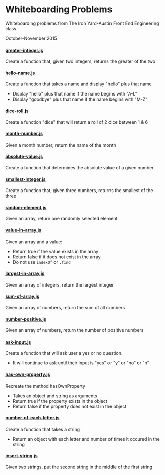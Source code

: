 # Whiteboarding Problems

Whiteboarding problems from The Iron Yard-Austin Front End Engineering class

October-November 2015


#### [greater-integer.js](./01_greater-integer.js)

Create a function that, given two integers, returns the greater of the two


#### [hello-name.js](./02_hello-name.js)

Create a function that takes a name and display "hello" plus that name
* Display "hello" plus that name if the name begins with "A-L"
* Display "goodbye" plus that name if the name begins with "M-Z"


#### [dice-roll.js](./03_dice-roll.js)

Create a function "dice" that will return a roll of 2 dice between 1 & 6


#### [month-number.js](./04_month-number.js)

Given a month number, return the name of the month


#### [absolute-value.js](./05_absolute-value.js)

Create a function that determines the absolute value of a given number


#### [smallest-integer.js](./06_smallest-integer.js)

Create a function that, given three numbers, returns the smallest of the three


#### [random-element.js](./07_random-element.js)

Given an array, return one randomly selected element


#### [value-in-array.js](./08_value-in-array.js)

Given an array and a value:
* Return true if the value exists in the array
* Return false if it does not exist in the array
* Do not use `indexOf` or `.find`


#### [largest-in-array.js](./09_largest-in-array.js)

Given an array of integers, return the largest integer


#### [sum-of-array.js](./10_sum-of-array.js)

Given an array of numbers, return the sum of all numbers


#### [number-positive.js](./11_number-positive.js)

Given an array of numbers, return the number of positive numbers


#### [ask-input.js](./12_ask-input.js)

Create a function that will ask user a yes or no question.
*  It will continue to ask until their input is "yes" or "y" or "no" or "n"


#### [has-own-property.js](./13_has-own-property.js)

Recreate the method hasOwnProperty
*  Takes an object and string as arguments
*  Return true if the property exists in the object
*  Return false if the property does not exist in the object


#### [number-of-each-letter.js](./14_number-of-each-letter.js)

Create a function that takes a string
*  Return an object with each letter and number of times it occured in the string


#### [insert-string.js](./15_insert-string.js)

Given two strings, put the second string in the middle of the first string
